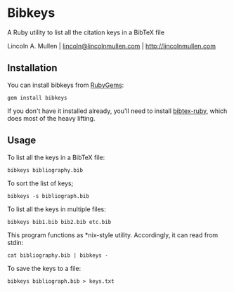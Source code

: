 # Bibkeys

A Ruby utility to list all the citation keys in a BibTeX file

Lincoln A. Mullen | lincoln@lincolnmullen.com | http://lincolnmullen.com

## Installation

You can install bibkeys from [RubyGems](https://rubygems.org/):

    gem install bibkeys

If you don't have it installed already, you'll need to install 
[bibtex-ruby], which does most of the heavy lifting.

## Usage

To list all the keys in a BibTeX file:

    bibkeys bibliography.bib

To sort the list of keys;

    bibkeys -s bibliograph.bib

To list all the keys in multiple files:

    bibkeys bib1.bib bib2.bib etc.bib

This program functions as *nix-style utility. Accordingly, it can read 
from stdin:

    cat bibliography.bib | bibkeys -

To save the keys to a file:

    bibkeys bibliograph.bib > keys.txt

  [bibtex-ruby]: https://github.com/inukshuk/bibtex-ruby
